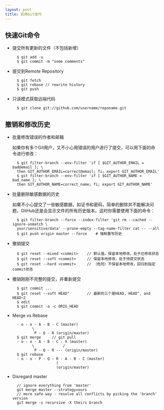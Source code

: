 ```yaml
---
layout: post
title: 实用Git技巧
---
```


快速Git命令
-------
- 提交所有更新的文件（不包括新增）
		
		$ git add -u
		$ git commit -m "some comments"

- 提交到Remote Repository

		$ git fetch
		$ git rebase // rewrite history
		$ git push

- 只读模式获取远端代码
		
		$ git clone git://github.com/username/reponame.git

撤销和修改历史
-------
- 批量修改错误的作者和邮箱

	如果你有多个Git用户，又不小心用错误的用户进行了提交，可以用下面的命令进行修改：

		$ git filter-branch --env-filter 'if [ $GIT_AUTHOR_EMAIL = bad@email ]; \
		then GIT_AUTHOR_EMAIL=correct@email; fi; export GIT_AUTHOR_EMAIL'
		$ git filter-branch --env-filter 'if [ $GIT_AUTHOR_NAME = bad_name ]; \
		then GIT_AUTHOR_NAME=correct_name; fi; export GIT_AUTHOR_NAME'

- 批量删除敏感数据的历史

	如果不小心提交了一些敏感数据，如证书和密码，简单的删除并不能解决问题，GitHub还是会显示文件的所有历史版本。这时你需要使用下面的命令：

		$ git filter-branch --force --index-filter 'git rm --cached --ignore-unmatch \
		your/sensitive/data' --prune-empty --tag-name-filter cat -- --all
		$ git push origin master --force	# 强制重写历史

- 撤销提交

		$ git reset --mixed	<commit>	// 默认值，保留本地修改，处于已修改状态
		$ git reset --soft <commit>		// 保留本地修改，处于待提交状态
		$ git reset --hard <commit>		// （危险）不保留本地修改，回归到指定commit状态

- 撤销刚刚不完整的提交，并重新提交

		$ git commit ...
		$ git reset --soft HEAD^		// 最新的三个是HEAD, HEAD^, and HEAD~2
		$ edit
		$ git commit -a -c ORIG_HEAD

- Merge vs Rebase

		- o - o - A - B - C (master)
               \
                P - Q - R (origin/master)
		$ git merge 	// git pull
		- o - o - A - B - C - X (master)
               \             /
                P - Q - R --- (origin/master)
        $ git rebase
        - o - o - P - Q - R - A - B - C (master)
                          (
                          (origin/master)

- Disregard master
		
		// ignore everything from 'master'
		git merge master --strategy=ours
		// more safe way - resolve all conflicts by picking the 'branch' version
		git merge -s recursive -X theirs branch
